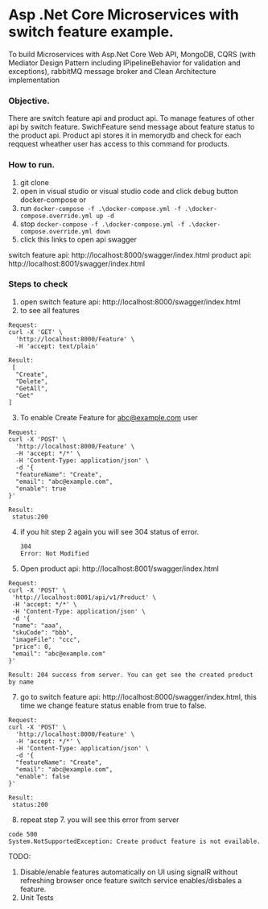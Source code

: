 # Asp .Net Core Microservices with switch feature example.

To build Microservices with Asp.Net Core Web API, MongoDB, CQRS (with Mediator Design Pattern including IPipelineBehavior for validation and exceptions), rabbitMQ message broker and Clean Architecture implementation

### Objective.
There are switch feature api and product api. To manage features of other api by switch feature. SwichFeature send message about feature status to the product api.
Product api stores it in memorydb and check for each reqquest wheather user has access to this command for products.

### How to run.

1. git clone 
2. open in visual studio or visual studio code and click debug button docker-compose or
3. run  ```docker-compose -f .\docker-compose.yml -f .\docker-compose.override.yml up -d```
4. stop ```docker-compose -f .\docker-compose.yml -f .\docker-compose.override.yml down```
5. click this links to open api swagger

switch feature api: http://localhost:8000/swagger/index.html
product api: http://localhost:8001/swagger/index.html
 

### Steps to check
1. open switch feature api: http://localhost:8000/swagger/index.html
2. to see all features

```
Request:
curl -X 'GET' \
  'http://localhost:8000/Feature' \
  -H 'accept: text/plain'  

Result:
 [
  "Create",
  "Delete",
  "GetAll",
  "Get"
]

```

3.  To enable Create Feature for abc@example.com user

```
Request:
curl -X 'POST' \
  'http://localhost:8000/Feature' \
  -H 'accept: */*' \
  -H 'Content-Type: application/json' \
  -d '{
  "featureName": "Create",
  "email": "abc@example.com",
  "enable": true
}' 

Result:
 status:200

```
4. if you hit step 2 again you will see  304 status of error.
   ```
   304	
   Error: Not Modified
   
   ```
5. Open  product api: http://localhost:8001/swagger/index.html  
 ```
 Request:
curl -X 'POST' \
  'http://localhost:8001/api/v1/Product' \
  -H 'accept: */*' \
  -H 'Content-Type: application/json' \
  -d '{
  "name": "aaa",
  "skuCode": "bbb",
  "imageFile": "ccc",
  "price": 0,
  "email": "abc@example.com"
}'

Result: 204 success from server. You can get see the created product by name
```
7. go to switch feature api: http://localhost:8000/swagger/index.html, this time we change feature status enable from true to false.

```
Request:
curl -X 'POST' \
  'http://localhost:8000/Feature' \
  -H 'accept: */*' \
  -H 'Content-Type: application/json' \
  -d '{
  "featureName": "Create",
  "email": "abc@example.com",
  "enable": false
}' 

Result:
 status:200

```

8. repeat step 7. you will see this error from server

```
code 500
System.NotSupportedException: Create product feature is not evailable.
```

TODO:
1. Disable/enable features automatically on UI using signalR without refreshing browser once feature switch service enables/disbales a feature.
2. Unit Tests
 
